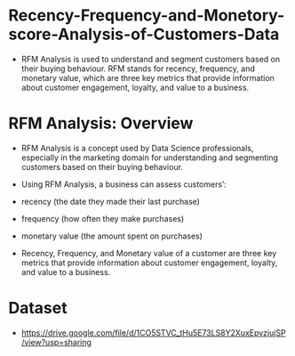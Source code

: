 # Recency-Frequency-and-Monetory-score-Analysis-of-Customers-Data

- RFM Analysis is used to understand and segment customers based on their buying behaviour. RFM stands for recency, frequency, and monetary value, which are three key metrics that provide information about customer engagement, loyalty, and value to a business.

# RFM Analysis: Overview
- RFM Analysis is a concept used by Data Science professionals, especially in the marketing domain for understanding and segmenting customers based on their buying behaviour.

- Using RFM Analysis, a business can assess customers’:

- recency (the date they made their last purchase)
- frequency (how often they make purchases)
- monetary value (the amount spent on purchases)
- Recency, Frequency, and Monetary value of a customer are three key metrics that provide information about customer engagement, loyalty, and value to a business.

# Dataset
- https://drive.google.com/file/d/1CO5STVC_tHu5E73LS8Y2XuxEpyzjujSP/view?usp=sharing

